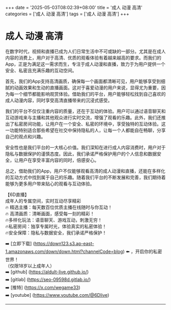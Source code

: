 +++
date = '2025-05-03T08:02:39+08:00'
title = '成人 动漫 高清'
categories = ['成人 动漫 高清']
tags = ['成人 动漫 高清']
+++

# 成人 动漫 高清

在数字时代，视频和直播已成为人们日常生活中不可或缺的一部分。尤其是在成人内容的消费上，用户对于高清、优质的观看体验有着越来越高的要求。而我们的App，正是为满足这一需求而生，专注于成人动漫和直播，致力于为用户提供一个安全、私密且充满乐趣的互动空间。

首先，我们的App支持高清画质，确保每一个画面都清晰可见，用户能够享受到细腻的动画效果和生动的直播画面。这对于喜爱动漫的用户来说，显得尤为重要，因为每一个细节都能影响观赏体验。借助我们的平台，用户能够轻松找到自己喜欢的成人动漫内容，同时享受高清直播带来的沉浸式感受。

我们的平台不仅仅注重内容的质量，还在于互动的体验。用户可以通过语音聊天和互动游戏来与主播和其他观众进行实时交流，增强了观看的乐趣。此外，我们还推出了私密房间功能，让用户在一个安全、私密的环境中，享受独特的互动体验。这一功能特别适合那些希望在社交中保持隐私的人，让每一个人都能自在畅聊，分享自己的观点和兴趣。

安全性也是我们平台的一大核心价值。我们深知在进行成人内容消费时，用户对于隐私与数据保护的谨慎态度。因此，我们承诺严格保护用户的个人信息和数据安全，让用户在享受丰富内容的同时，倍感安心。

总之，借助我们的App，用户不仅能够观看高清的成人动漫和直播，还能在多样化的互动方式中找到属于自己的乐趣。随着我们平台的不断发展和完善，我们期待着能够为更多用户带来贴心的观看与互动体验。

【6D直播】  
成年人的专属空间，实时互动尽享精彩  
🔥 精选主播：每天数百位优质主播在线随时与你互动！  
🔥 高清画质：清晰画面，感受每一刻的精彩！  
🔥多样化玩法：语音聊天、游戏互动，刺激无穷！  
🔥私密房间：独享专属时光，体验真实的私密体验！  
🔥安全保障：隐私与数据安全，我们承诺严格保护！  

➡️ [立即下载] (https://down123.s3.ap-east-1.amazonaws.com/down/down.html?channelCode=blog) ⬅️ ，开启你的私密世界！  
（仅限18岁以上成年人）  
➡️ [github] (https://aldult-live.github.io/)  
➡️ [gitlab] (https://seo-09598d.gitlab.io/)  
➡️ [推特] (https://x.com/wegame33)  
➡️ [youtube] (https://www.youtube.com/@6Dlive)

---
